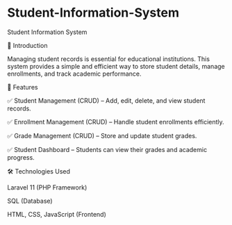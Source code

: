 # Student-Information-System

Student Information System



📌 Introduction

Managing student records is essential for educational institutions. This system provides a simple and efficient way to store student details, manage enrollments, and track academic performance.


🚀 Features

✅ Student Management (CRUD) – Add, edit, delete, and view student records.

✅ Enrollment Management (CRUD) – Handle student enrollments efficiently.

✅ Grade Management (CRUD) – Store and update student grades.

✅ Student Dashboard – Students can view their grades and academic progress.


🛠 Technologies Used

Laravel 11 (PHP Framework)

SQL (Database)

HTML, CSS, JavaScript (Frontend)
